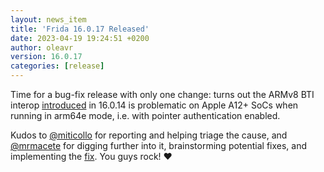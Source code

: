 ```yaml
---
layout: news_item
title: 'Frida 16.0.17 Released'
date: 2023-04-19 19:24:51 +0200
author: oleavr
version: 16.0.17
categories: [release]
---
```


Time for a bug-fix release with only one change: turns out the ARMv8 BTI interop
[introduced][] in 16.0.14 is problematic on Apple A12+ SoCs when running in
arm64e mode, i.e. with pointer authentication enabled.

Kudos to [@miticollo][] for reporting and helping triage the cause, and
[@mrmacete][] for digging further into it, brainstorming potential fixes, and
implementing the [fix][]. You guys rock! ❤️


[introduced]: https://github.com/frida/frida-gum/commit/ea1e836e70cd5e7976bf680ff7771a5a4bc0a494
[@miticollo]: https://github.com/miticollo
[@mrmacete]: https://twitter.com/bezjaje
[fix]: https://github.com/frida/frida-gum/commit/698b356fef0ecfc3ac2818f0b387be90e93deeda
